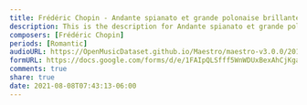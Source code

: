 ```yaml
---
title: Frédéric Chopin - Andante spianato et grande polonaise brillante Op. 22 (12)
description: This is the description for Andante spianato et grande polonaise brillante Op. 22 by Frédéric Chopin
composers: [Frédéric Chopin]
periods: [Romantic]
audioURL: https://OpenMusicDataset.github.io/Maestro/maestro-v3.0.0/2013/ORIG-MIDI_01_7_7_13_Group__MID--AUDIO_14_R1_2013_wav--4.midi
formURL: https://docs.google.com/forms/d/e/1FAIpQLSfff5WnWDUxBexAhCjKgaQiGbXGeWfLS73XQMbGzGQuWS0fDg/viewform
comments: true
share: true
date: 2021-08-08T07:43:13-06:00
---
```

